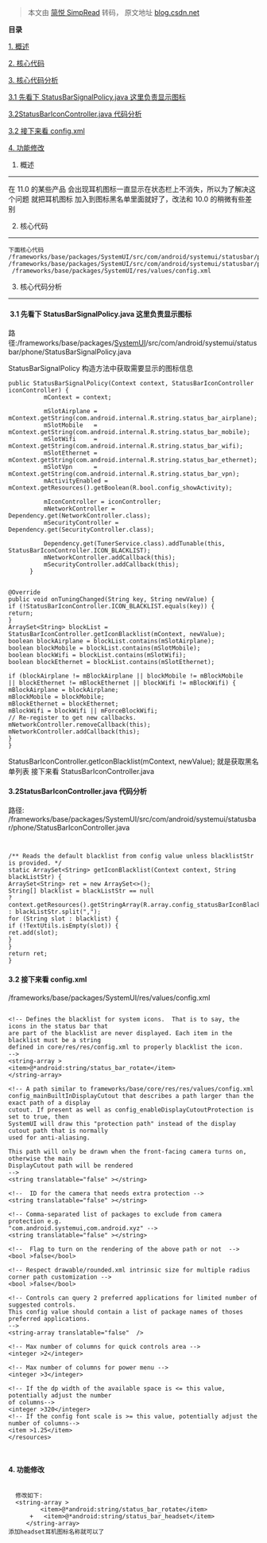 > 本文由 [简悦 SimpRead](http://ksria.com/simpread/) 转码， 原文地址 [blog.csdn.net](https://blog.csdn.net/baidu_41666295/article/details/125375110)

**目录**

[1. 概述](#1.%E6%A6%82%E8%BF%B0)

[2. 核心代码](#t1)

[3. 核心代码分析](#t2)

 [3.1 先看下 StatusBarSignalPolicy.java 这里负责显示图标](#t3)

[3.2StatusBarIconController.java 代码分析](#t4)

[3.2 接下来看 config.xml](#t5)

[4. 功能修改](#t6)

1. 概述
-----

在 11.0 的某些产品 会出现耳机图标一直显示在状态栏上不消失，所以为了解决这个问题 就把耳机图标 加入到图标黑名单里面就好了，改法和 10.0 的稍微有些差别

2. 核心代码
-------

```
下面核心代码
/frameworks/base/packages/SystemUI/src/com/android/systemui/statusbar/phone/StatusBarSignalPolicy.java
/frameworks/base/packages/SystemUI/src/com/android/systemui/statusbar/phone/StatusBarIconController.java
 /frameworks/base/packages/SystemUI/res/values/config.xml
```

3. 核心代码分析
---------

####  3.1 先看下 StatusBarSignalPolicy.java 这里负责显示图标

路径:/frameworks/base/packages/[SystemUI](https://so.csdn.net/so/search?q=SystemUI&spm=1001.2101.3001.7020)/src/com/android/systemui/statusbar/phone/StatusBarSignalPolicy.java

StatusBarSignalPolicy 构造方法中获取需要显示的图标信息

```
public StatusBarSignalPolicy(Context context, StatusBarIconController iconController) {
          mContext = context;
  
          mSlotAirplane = mContext.getString(com.android.internal.R.string.status_bar_airplane);
          mSlotMobile   = mContext.getString(com.android.internal.R.string.status_bar_mobile);
          mSlotWifi     = mContext.getString(com.android.internal.R.string.status_bar_wifi);
          mSlotEthernet = mContext.getString(com.android.internal.R.string.status_bar_ethernet);
          mSlotVpn      = mContext.getString(com.android.internal.R.string.status_bar_vpn);
          mActivityEnabled = mContext.getResources().getBoolean(R.bool.config_showActivity);
  
          mIconController = iconController;
          mNetworkController = Dependency.get(NetworkController.class);
          mSecurityController = Dependency.get(SecurityController.class);
  
          Dependency.get(TunerService.class).addTunable(this, StatusBarIconController.ICON_BLACKLIST);
          mNetworkController.addCallback(this);
          mSecurityController.addCallback(this);
      }
```

```
 
@Override
public void onTuningChanged(String key, String newValue) {
if (!StatusBarIconController.ICON_BLACKLIST.equals(key)) {
return;
}
ArraySet<String> blockList = StatusBarIconController.getIconBlacklist(mContext, newValue);
boolean blockAirplane = blockList.contains(mSlotAirplane);
boolean blockMobile = blockList.contains(mSlotMobile);
boolean blockWifi = blockList.contains(mSlotWifi);
boolean blockEthernet = blockList.contains(mSlotEthernet);
 
if (blockAirplane != mBlockAirplane || blockMobile != mBlockMobile
|| blockEthernet != mBlockEthernet || blockWifi != mBlockWifi) {
mBlockAirplane = blockAirplane;
mBlockMobile = blockMobile;
mBlockEthernet = blockEthernet;
mBlockWifi = blockWifi || mForceBlockWifi;
// Re-register to get new callbacks.
mNetworkController.removeCallback(this);
mNetworkController.addCallback(this);
}
}
```

StatusBarIconController.getIconBlacklist(mContext, newValue); 就是获取黑名单列表 接下来看 StatusBarIconController.java

#### 3.2StatusBarIconController.java 代码分析

路径: /frameworks/base/packages/SystemUI/src/com/android/systemui/statusbar/phone/StatusBarIconController.java

```
 
 
/** Reads the default blacklist from config value unless blacklistStr is provided. */
static ArraySet<String> getIconBlacklist(Context context, String blackListStr) {
ArraySet<String> ret = new ArraySet<>();
String[] blacklist = blackListStr == null
? context.getResources().getStringArray(R.array.config_statusBarIconBlackList)
: blackListStr.split(",");
for (String slot : blacklist) {
if (!TextUtils.isEmpty(slot)) {
ret.add(slot);
}
}
return ret;
}
```

#### 3.2 接下来看 config.xml

/frameworks/base/packages/SystemUI/res/values/config.xml

```
 
<!-- Defines the blacklist for system icons.  That is to say, the icons in the status bar that
are part of the blacklist are never displayed. Each item in the blacklist must be a string
defined in core/res/res/config.xml to properly blacklist the icon.
-->
<string-array >
<item>@*android:string/status_bar_rotate</item>
</string-array>
 
<!-- A path similar to frameworks/base/core/res/res/values/config.xml
config_mainBuiltInDisplayCutout that describes a path larger than the exact path of a display
cutout. If present as well as config_enableDisplayCutoutProtection is set to true, then
SystemUI will draw this "protection path" instead of the display cutout path that is normally
used for anti-aliasing.
 
This path will only be drawn when the front-facing camera turns on, otherwise the main
DisplayCutout path will be rendered
-->
<string translatable="false" ></string>
 
<!--  ID for the camera that needs extra protection -->
<string translatable="false" ></string>
 
<!-- Comma-separated list of packages to exclude from camera protection e.g.
"com.android.systemui,com.android.xyz" -->
<string translatable="false" ></string>
 
<!--  Flag to turn on the rendering of the above path or not  -->
<bool >false</bool>
 
<!-- Respect drawable/rounded.xml intrinsic size for multiple radius corner path customization -->
<bool >false</bool>
 
<!-- Controls can query 2 preferred applications for limited number of suggested controls.
This config value should contain a list of package names of thoses preferred applications.
-->
<string-array translatable="false"  />
 
<!-- Max number of columns for quick controls area -->
<integer >2</integer>
 
<!-- Max number of columns for power menu -->
<integer >3</integer>
 
<!-- If the dp width of the available space is <= this value, potentially adjust the number
of columns-->
<integer >320</integer>
<!-- If the config font scale is >= this value, potentially adjust the number of columns-->
<item >1.25</item>
</resources>
 
 
```

#### 4. 功能修改

```
 
  修改如下:
  <string-array >
         <item>@*android:string/status_bar_rotate</item>
      +   <item>@*android:string/status_bar_headset</item>
     </string-array>
添加headset耳机图标名称就可以了
```